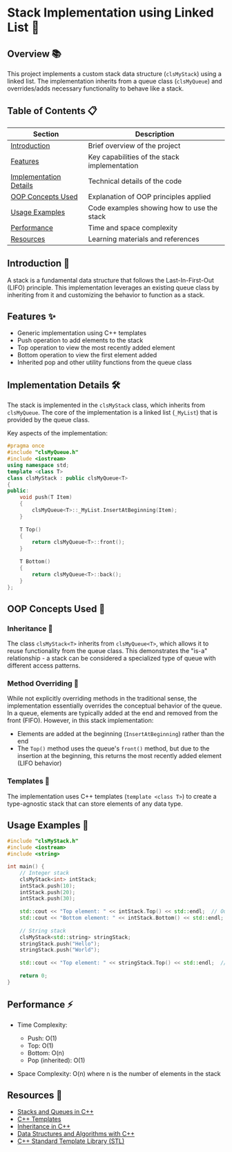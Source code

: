 # Stack Implementation using Linked List 🔄

## Overview 📚

This project implements a custom stack data structure (`clsMyStack`) using a linked list. The implementation inherits from a queue class (`clsMyQueue`) and overrides/adds necessary functionality to behave like a stack.

## Table of Contents 📋

| Section | Description |
|---------|-------------|
| [Introduction](#introduction) | Brief overview of the project |
| [Features](#features) | Key capabilities of the stack implementation |
| [Implementation Details](#implementation-details) | Technical details of the code |
| [OOP Concepts Used](#oop-concepts-used) | Explanation of OOP principles applied |
| [Usage Examples](#usage-examples) | Code examples showing how to use the stack |
| [Performance](#performance) | Time and space complexity |
| [Resources](#resources) | Learning materials and references |

## Introduction 🚀

A stack is a fundamental data structure that follows the Last-In-First-Out (LIFO) principle. This implementation leverages an existing queue class by inheriting from it and customizing the behavior to function as a stack.

## Features ✨

- Generic implementation using C++ templates
- Push operation to add elements to the stack
- Top operation to view the most recently added element
- Bottom operation to view the first element added
- Inherited pop and other utility functions from the queue class

## Implementation Details 🛠️

The stack is implemented in the `clsMyStack` class, which inherits from `clsMyQueue`. The core of the implementation is a linked list (`_MyList`) that is provided by the queue class.

Key aspects of the implementation:

```cpp
#pragma once
#include "clsMyQueue.h"
#include <iostream>
using namespace std;
template <class T>
class clsMyStack : public clsMyQueue<T>
{
public:
    void push(T Item)
    {
        clsMyQueue<T>::_MyList.InsertAtBeginning(Item);
    }
    
    T Top()
    {
        return clsMyQueue<T>::front();
    }
    
    T Bottom()
    {
        return clsMyQueue<T>::back();
    }
};
```

## OOP Concepts Used 🧩

### Inheritance 🔄

The class `clsMyStack<T>` inherits from `clsMyQueue<T>`, which allows it to reuse functionality from the queue class. This demonstrates the "is-a" relationship - a stack can be considered a specialized type of queue with different access patterns.

### Method Overriding 🔀

While not explicitly overriding methods in the traditional sense, the implementation essentially overrides the conceptual behavior of the queue. In a queue, elements are typically added at the end and removed from the front (FIFO). However, in this stack implementation:

- Elements are added at the beginning (`InsertAtBeginning`) rather than the end
- The `Top()` method uses the queue's `front()` method, but due to the insertion at the beginning, this returns the most recently added element (LIFO behavior)

### Templates 📐

The implementation uses C++ templates (`template <class T>`) to create a type-agnostic stack that can store elements of any data type.

## Usage Examples 📝

```cpp
#include "clsMyStack.h"
#include <iostream>
#include <string>

int main() {
    // Integer stack
    clsMyStack<int> intStack;
    intStack.push(10);
    intStack.push(20);
    intStack.push(30);
    
    std::cout << "Top element: " << intStack.Top() << std::endl;  // Output: 30
    std::cout << "Bottom element: " << intStack.Bottom() << std::endl;  // Output: 10
    
    // String stack
    clsMyStack<std::string> stringStack;
    stringStack.push("Hello");
    stringStack.push("World");
    
    std::cout << "Top element: " << stringStack.Top() << std::endl;  // Output: World
    
    return 0;
}
```

## Performance ⚡

- Time Complexity:
  - Push: O(1)
  - Top: O(1)
  - Bottom: O(n)
  - Pop (inherited): O(1)

- Space Complexity: O(n) where n is the number of elements in the stack

## Resources 📖

- [Stacks and Queues in C++](https://www.geeksforgeeks.org/stack-data-structure-introduction-program/)
- [C++ Templates](https://www.cplusplus.com/doc/oldtutorial/templates/)
- [Inheritance in C++](https://www.tutorialspoint.com/cplusplus/cpp_inheritance.htm)
- [Data Structures and Algorithms with C++](https://www.amazon.com/Data-Structures-Algorithms-Michael-Goodrich/dp/0470383275)
- [C++ Standard Template Library (STL)](https://www.cplusplus.com/reference/stl/)
